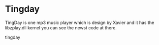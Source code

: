 # Tingday
TingDay is one mp3 music player which is design by Xavier and it has the libzplay.dll kernel
you can see the newst code at there.

<a herf="https://m.gitee.com/pikaqiu2018/TingDay">tingday</a>
